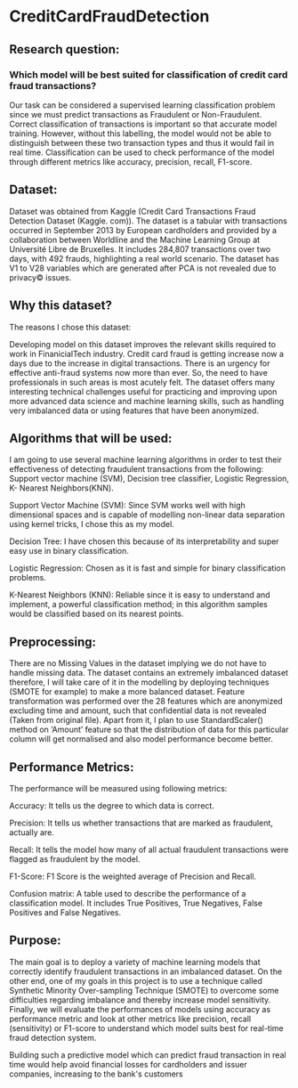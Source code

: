 # CreditCardFraudDetection
## Research question:

### Which model will be best suited for classification of credit card fraud transactions?
 
Our task can be considered a supervised learning classification problem since we 
must predict transactions as Fraudulent or Non-Fraudulent. Correct classification of 
transactions is important so that accurate model training. However, without this 
labelling, the model would not be able to distinguish between these two transaction 
types and thus it would fail in real time. Classification can be used to check 
performance of the model through different metrics like accuracy, precision, recall, 
F1-score.

## Dataset:
Dataset was obtained from Kaggle (Credit Card Transactions Fraud Detection Dataset (Kaggle. com)). The dataset is a tabular with transactions occurred in 
September 2013 by European cardholders and provided by a collaboration between Worldline and the Machine Learning Group at Université Libre de Bruxelles. It includes 284,807 transactions over two days, with 492 frauds, highlighting a real world scenario. The dataset has V1 to V28 variables which are generated after PCA 
is not revealed due to privacy© issues.

## Why this dataset?
The reasons I chose this dataset:

Developing model on this dataset improves the relevant skills required to work in FinanicialTech industry. Credit card fraud is getting increase now a days due to the increase in digital transactions. There is an urgency for effective anti-fraud systems now more than ever. So, the need to have professionals in such areas is most acutely felt. The dataset offers many interesting technical challenges useful for practicing and improving upon more advanced data science and machine learning skills, such as handling very imbalanced data or using features that have been anonymized.

## Algorithms that will be used:
I am going to use several machine learning algorithms in order to test their effectiveness of detecting fraudulent transactions from the following: Support vector 
machine (SVM), Decision tree classifier, Logistic Regression, K- Nearest Neighbors(KNN).

Support Vector Machine (SVM): Since SVM works well with high dimensional spaces and is capable of modelling non-linear data separation using kernel tricks, I 
chose this as my model.

Decision Tree: I have chosen this because of its interpretability and super easy use in binary classification.

Logistic Regression: Chosen as it is fast and simple for binary classification problems.

K-Nearest Neighbors (KNN): Reliable since it is easy to understand and implement, a powerful classification method; in this algorithm samples would be classified based on its nearest points.

## Preprocessing:
There are no Missing Values in the dataset implying we do not have to handle missing data. The dataset contains an extremely imbalanced dataset therefore, I will 
take care of it in the modelling by deploying techniques (SMOTE for example) to make a more balanced dataset. Feature transformation was performed over the 28 
features which are anonymized excluding time and amount, such that confidential data is not revealed (Taken from original file). Apart from it, I plan to use 
StandardScaler() method on ‘Amount’ feature so that the distribution of data for this particular column will get normalised and also model performance become better.

## Performance Metrics:
The performance will be measured using following metrics:

Accuracy: It tells us the degree to which data is correct.

Precision: It tells us whether transactions that are marked as fraudulent, actually are.

Recall: It tells the model how many of all actual fraudulent transactions were flagged as fraudulent by the model.

F1-Score: F1 Score is the weighted average of Precision and Recall.

Confusion matrix: A table used to describe the performance of a classification model. It includes True Positives, True Negatives, False Positives and False 
Negatives.

## Purpose:
The main goal is to deploy a variety of machine learning models that correctly identify fraudulent transactions in an imbalanced dataset. On the other end, one of 
my goals in this project is to use a technique called Synthetic Minority Over-sampling Technique (SMOTE) to overcome some difficulties regarding imbalance and thereby increase model sensitivity. Finally, we will evaluate the performances of models using accuracy as performance metric and look at other metrics like precision, recall (sensitivity) or F1-score to understand which model suits best for real-time fraud detection system.

Building such a predictive model which can predict fraud transaction in real time would help avoid financial losses for cardholders and issuer companies, increasing to the bank's customers
